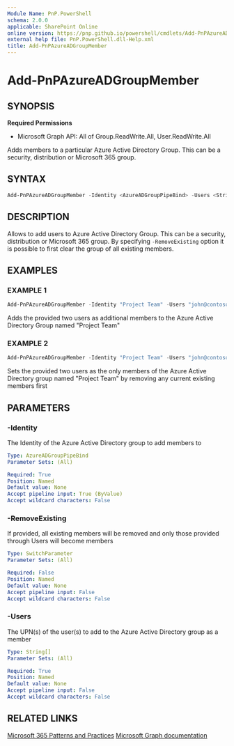```yaml
---
Module Name: PnP.PowerShell
schema: 2.0.0
applicable: SharePoint Online
online version: https://pnp.github.io/powershell/cmdlets/Add-PnPAzureADGroupMember.html
external help file: PnP.PowerShell.dll-Help.xml
title: Add-PnPAzureADGroupMember
---
```

  
# Add-PnPAzureADGroupMember

## SYNOPSIS

**Required Permissions**

  *  Microsoft Graph API: All of Group.ReadWrite.All, User.ReadWrite.All

Adds members to a particular Azure Active Directory Group. This can be a security, distribution or Microsoft 365 group.

## SYNTAX

```powershell
Add-PnPAzureADGroupMember -Identity <AzureADGroupPipeBind> -Users <String[]> [-RemoveExisting] [<CommonParameters>]
```

## DESCRIPTION

Allows to add users to Azure Active Directory Group. This can be a security, distribution or Microsoft 365 group. By specifying `-RemoveExisting` option it is possible to first clear the group of all existing members.

## EXAMPLES

### EXAMPLE 1
```powershell
Add-PnPAzureADGroupMember -Identity "Project Team" -Users "john@contoso.onmicrosoft.com","jane@contoso.onmicrosoft.com"
```

Adds the provided two users as additional members to the Azure Active Directory Group named "Project Team"

### EXAMPLE 2
```powershell
Add-PnPAzureADGroupMember -Identity "Project Team" -Users "john@contoso.onmicrosoft.com","jane@contoso.onmicrosoft.com" -RemoveExisting
```

Sets the provided two users as the only members of the Azure Active Directory group named "Project Team" by removing any current existing members first

## PARAMETERS

### -Identity
The Identity of the Azure Active Directory group to add members to

```yaml
Type: AzureADGroupPipeBind
Parameter Sets: (All)

Required: True
Position: Named
Default value: None
Accept pipeline input: True (ByValue)
Accept wildcard characters: False
```

### -RemoveExisting
If provided, all existing members will be removed and only those provided through Users will become members

```yaml
Type: SwitchParameter
Parameter Sets: (All)

Required: False
Position: Named
Default value: None
Accept pipeline input: False
Accept wildcard characters: False
```

### -Users
The UPN(s) of the user(s) to add to the Azure Active Directory group as a member

```yaml
Type: String[]
Parameter Sets: (All)

Required: True
Position: Named
Default value: None
Accept pipeline input: False
Accept wildcard characters: False
```

## RELATED LINKS

[Microsoft 365 Patterns and Practices](https://aka.ms/m365pnp)
[Microsoft Graph documentation](https://docs.microsoft.com/graph/api/group-post-members)
